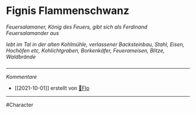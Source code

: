 # Fignis Flammenschwanz
*Feuersalamaner, König des Feuers, gibt sich als Ferdinand Feuersalamander aus*

*lebt im Tal in der alten Kohlmühle, verlassener Backsteinbau, Stahl, Eisen, Hochöfen etc, Kohlichtgraben, Borkenkäfer, Feuerameisen, Blitze, Waldbrände*
#####
---
*Kommentare*
- [[2021-10-01]] erstellt von [🦝Flo](Stuff/🦝Flo.md)
---
#Character